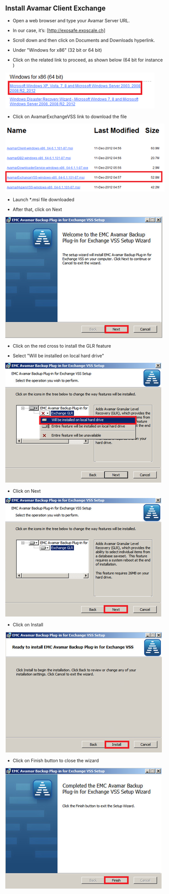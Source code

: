 ## Install Avamar Client Exchange


* Open a web browser and type your Avamar Server URL.

* In our case, it’s: [http://exosafe.exoscale.ch]

* Scroll down and then click on Documents and Downloads hyperlink.

* Under "Windows for x86" (32 bit or 64 bit)

* Click on the related link to proceed, as shown below (64 bit for instance )

![Folder for Avamar Client Exchange](img/InstallExchangeClient1.png)


* Click on AvamarExchangeVSS link to download the file

![Download file for Avamar Client Exchange](img/InstallExchangeClient2.png)


* Launch *.msi file downloaded

* After that, click on Next 

![EMC Avamar Backup Plug-in for Exchange VSS Setup](img/InstallExchangeClient3.png)


* Click on the red cross to install the GLR feature

* Select "Will be installed on local hard drive"

![Ready to install EMC Avamar Backup plug-in for Exchange VSS Setup](img/InstallExchangeClient4.png)


* Click on Next 

![Ready to install EMC Avamar Backup plug-in for Exchange VSS Setup-Next](img/InstallExchangeClient5.png)


* Click on Install 

![Ready to install EMC Avamar Backup plug-in for Exchange VSS Setup-Install](img/InstallExchangeClient6.png)


* Click on Finish button to close the wizard

![Ready to install EMC Avamar Backup plug-in for Exchange VSS Setup-Finish](img/InstallExchangeClient7.png)


[http://exosafe.exoscale.ch]: http://exosafe.exoscale.ch
